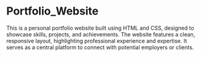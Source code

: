 # Portfolio_Website
This is a personal portfolio website built using HTML and CSS, designed to showcase skills, projects, and achievements. The website features a clean, responsive layout, highlighting professional experience and expertise. It serves as a central platform to connect with potential employers or clients.

